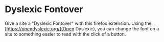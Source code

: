 # Dyslexic Fontover
Give a site a "Dyslexic Fontover" with this firefox extension.  Using the [https://opendyslexic.org/](Open Dyslexic), you can change the font on a site to something easier to read with the click of a button.